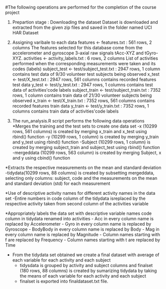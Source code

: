 #The following operations are performed for the completion of the course project

1. Prepartion stage : Downloading the dataset
Dataset is downloaded and extracted from the given zip files and saved in the folder named UCI HAR Dataset

2. Assigning varibale to each data 
features <- features.txt : 561 rows, 2 columns
The features selected for this database come from the accelerometer and gyroscope 3-axial raw signals tAcc-XYZ and tGyro-XYZ.
activities <- activity_labels.txt : 6 rows, 2 columns
List of activities performed when the corresponding measurements were taken and its codes (labels)
subject_test <- test/subject_test.txt : 2947 rows, 1 column
contains test data of 9/30 volunteer test subjects being observed
x_test <- test/X_test.txt : 2947 rows, 561 columns
contains recorded features test data
y_test <- test/y_test.txt : 2947 rows, 1 columns
contains test data of activities'code labels
subject_train <- test/subject_train.txt : 7352 rows, 1 column
contains train data of 21/30 volunteer subjects being observed
x_train <- test/X_train.txt : 7352 rows, 561 columns
contains recorded features train data
y_train <- test/y_train.txt : 7352 rows, 1 columns
contains train data of activities'code labels

3. The run_analysis.R script performs the following data operations 
  *Merges the training and the test sets to create one data set
    -x (10299 rows, 561 columns) is created by merging x_train and x_test using rbind() function
    -y (10299 rows, 1 column) is created by merging y_train and y_test using rbind() function
    -Subject (10299 rows, 1 column) is created by merging subject_train and subject_test using rbind() function
    -mergeddata (10299 rows, 563 column) is created by merging Subject, x and y using cbind() function

  *Extracts the respective measurements on the mean and standard deviation 
    -tidydata(10299 rows, 88 columns) is created by subsetting mergeddata, selecting only columns: subject, code and the measurements on the mean and standard deviation (std) for each measurement

  *Use of descriptive activity names for different activity names in the data set
    -Entire numbers in code column of the tidydata isreplaced by the respective activity taken from second column of the activities variable

  *Appropriately labels the data set with descriptive variable names
code column in tidydata renamed into activities
    - Acc in every column name is replaced by Accelerometer
    - Gyro in every column name is replaced by Gyroscope
    - BodyBody in every column name is replaced by Body
    - Mag in every column name is replaced by Magnitude
    - Column names starting with f are replaced by  Frequency
    - Column names starting with t are replaced by  Time
  

  * From the tidydata set obtained we create a final dataset with average of each variable for each activity and each subject
    - tidysdata is grouped by activity and subject columns and finalset (180 rows, 88 columns) is created by sumarizing tidydata by taking the means of each variable for each activity and each subject
    - finalset is exported into finaldataset.txt file.